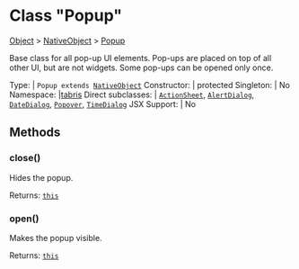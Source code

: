 ---
---
# Class "Popup"

<a href="https://developer.mozilla.org/en-US/docs/Web/JavaScript/Reference/Global_Objects/Object" title="View &quot;Object&quot; on MDN">Object</a> > <a href="NativeObject.html" title="NativeObject Class Reference">NativeObject</a> > <a href="#" >Popup</a>

Base class for all pop-up UI elements. Pop-ups are placed on top of all other UI, but are not widgets. Some pop-ups can be opened only once.


Type: | <code style="white-space: nowrap">Popup extends <a href="NativeObject.html" title="NativeObject Class Reference">NativeObject</a></code>
Constructor: | protected
Singleton: | No
Namespace: |<a href="../modules.html#startup" >tabris</a>
Direct subclasses: | <code style="white-space: nowrap"><a href="ActionSheet.html" title="ActionSheet Class Reference">ActionSheet</a></code>, <code style="white-space: nowrap"><a href="AlertDialog.html" title="AlertDialog Class Reference">AlertDialog</a></code>, <code style="white-space: nowrap"><a href="DateDialog.html" title="DateDialog Class Reference">DateDialog</a></code>, <code style="white-space: nowrap"><a href="Popover.html" title="Popover Class Reference">Popover</a></code>, <code style="white-space: nowrap"><a href="TimeDialog.html" title="TimeDialog Class Reference">TimeDialog</a></code>
JSX Support: | No


## Methods

### close()



Hides the popup.

Returns: <code style="white-space: nowrap"><a href="#" title="This object">this</a></code>

### open()



Makes the popup visible.

Returns: <code style="white-space: nowrap"><a href="#" title="This object">this</a></code>



